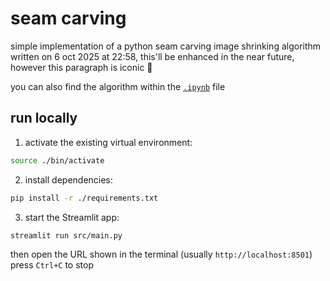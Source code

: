 # seam carving

simple implementation of a python seam carving image shrinking algorithm
written on 6 oct 2025 at 22:58, this'll be enhanced in the near future, however this paragraph is iconic 🤩

you can also find the algorithm within the [`.ipynb`](seam_carving.ipynb) file

## run locally

1. activate the existing virtual environment:

```bash
source ./bin/activate
```

2. install dependencies:

```bash
pip install -r ./requirements.txt
```

3. start the Streamlit app:

```bash
streamlit run src/main.py
```

then open the URL shown in the terminal (usually `http://localhost:8501`)
press `Ctrl+C` to stop
